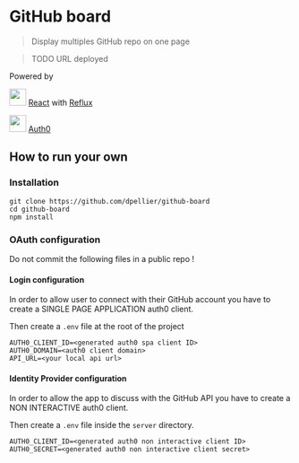 # GitHub board

> Display multiples GitHub repo on one page

> TODO URL deployed

Powered by

<img width="30" height="30" src="http://javascriptismagic.github.io/aui/logos/react.png" /> [React](https://facebook.github.io/react/) with [Reflux](https://github.com/reflux/refluxjs)

<img width="30" height="30" src="https://pbs.twimg.com/profile_images/718515839687741440/dGvlzORH.jpg" /> [Auth0](https://auth0.com/)

## How to run your own

### Installation

```
git clone https://github.com/dpellier/github-board
cd github-board
npm install
```

### OAuth configuration

Do not commit the following files in a public repo !

#### Login configuration

In order to allow user to connect with their GitHub account you have to create a SINGLE PAGE APPLICATION auth0 client.

Then create a `.env` file at the root of the project

```
AUTH0_CLIENT_ID=<generated auth0 spa client ID>
AUTH0_DOMAIN=<auth0 client domain>
API_URL=<your local api url>
```

#### Identity Provider configuration

In order to allow the app to discuss with the GitHub API you have to create a NON INTERACTIVE auth0 client.

Then create a `.env` file inside the `server` directory.

```
AUTH0_CLIENT_ID=<generated auth0 non interactive client ID>
AUTH0_SECRET=<generated auth0 non interactive client secret>
```
